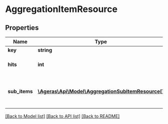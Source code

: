 # AggregationItemResource

## Properties
Name | Type | Description | Notes
------------ | ------------- | ------------- | -------------
**key** | **string** |  | [optional] 
**hits** | **int** | Partner found in the search. | [optional] 
**sub_items** | [**\Ageras\Api\Model\AggregationSubItemResource[]**](AggregationSubItemResource.md) | Sub-items for aggregation item resource | [optional] 

[[Back to Model list]](../README.md#documentation-for-models) [[Back to API list]](../README.md#documentation-for-api-endpoints) [[Back to README]](../README.md)


